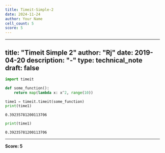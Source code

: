 ```yaml
---
title: Timeit-Simple-2
date: 2024-11-24
author: Your Name
cell_count: 5
score: 5
---
```


---
title: "Timeit Simple 2"
author: "Rj"
date: 2019-04-20
description: "-"
type: technical_note
draft: false
---

```python
import timeit
```


```python
def some_function():
    return map(lambda x: x^2, range(10))
```


```python
time1 = timeit.timeit(some_function)
print(time1)
```

    0.39235781200113706



```python
print(time1)
```

    0.39235781200113706



---
**Score: 5**